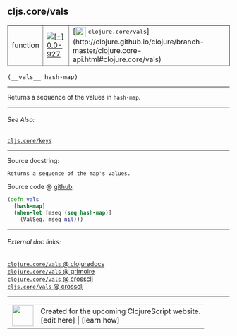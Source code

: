 ## cljs.core/vals



 <table border="1">
<tr>
<td>function</td>
<td><a href="https://github.com/cljsinfo/cljs-api-docs/tree/0.0-927"><img valign="middle" alt="[+] 0.0-927" title="Added in 0.0-927" src="https://img.shields.io/badge/+-0.0--927-lightgrey.svg"></a> </td>
<td>
[<img height="24px" valign="middle" src="http://i.imgur.com/1GjPKvB.png"> <samp>clojure.core/vals</samp>](http://clojure.github.io/clojure/branch-master/clojure.core-api.html#clojure.core/vals)
</td>
</tr>
</table>


 <samp>
(__vals__ hash-map)<br>
</samp>

---

Returns a sequence of the values in `hash-map`.



---


###### See Also:

[`cljs.core/keys`](../cljs.core/keys.md)<br>

---


Source docstring:

```
Returns a sequence of the map's values.
```


Source code @ [github](https://github.com/clojure/clojurescript/blob/r2850/src/cljs/cljs/core.cljs#L7302-L7306):

```clj
(defn vals
  [hash-map]
  (when-let [mseq (seq hash-map)]
    (ValSeq. mseq nil)))
```

<!--
Repo - tag - source tree - lines:

 <pre>
clojurescript @ r2850
└── src
    └── cljs
        └── cljs
            └── <ins>[core.cljs:7302-7306](https://github.com/clojure/clojurescript/blob/r2850/src/cljs/cljs/core.cljs#L7302-L7306)</ins>
</pre>

-->

---



###### External doc links:

[`clojure.core/vals` @ clojuredocs](http://clojuredocs.org/clojure.core/vals)<br>
[`clojure.core/vals` @ grimoire](http://conj.io/store/v1/org.clojure/clojure/1.7.0-beta3/clj/clojure.core/vals/)<br>
[`clojure.core/vals` @ crossclj](http://crossclj.info/fun/clojure.core/vals.html)<br>
[`cljs.core/vals` @ crossclj](http://crossclj.info/fun/cljs.core.cljs/vals.html)<br>

---

 <table>
<tr><td>
<img valign="middle" align="right" width="48px" src="http://i.imgur.com/Hi20huC.png">
</td><td>
Created for the upcoming ClojureScript website.<br>
[edit here] | [learn how]
</td></tr></table>

[edit here]:https://github.com/cljsinfo/cljs-api-docs/blob/master/cljsdoc/cljs.core/vals.cljsdoc
[learn how]:https://github.com/cljsinfo/cljs-api-docs/wiki/cljsdoc-files

<!--

This information was too distracting to show to readers, but I'll leave it
commented here since it is helpful to:

- pretty-print the data used to generate this document
- and show how to retrieve that data



The API data for this symbol:

```clj
{:description "Returns a sequence of the values in `hash-map`.",
 :ns "cljs.core",
 :name "vals",
 :signature ["[hash-map]"],
 :history [["+" "0.0-927"]],
 :type "function",
 :related ["cljs.core/keys"],
 :full-name-encode "cljs.core/vals",
 :source {:code "(defn vals\n  [hash-map]\n  (when-let [mseq (seq hash-map)]\n    (ValSeq. mseq nil)))",
          :title "Source code",
          :repo "clojurescript",
          :tag "r2850",
          :filename "src/cljs/cljs/core.cljs",
          :lines [7302 7306]},
 :full-name "cljs.core/vals",
 :clj-symbol "clojure.core/vals",
 :docstring "Returns a sequence of the map's values."}

```

Retrieve the API data for this symbol:

```clj
;; from Clojure REPL
(require '[clojure.edn :as edn])
(-> (slurp "https://raw.githubusercontent.com/cljsinfo/cljs-api-docs/catalog/cljs-api.edn")
    (edn/read-string)
    (get-in [:symbols "cljs.core/vals"]))
```

-->
